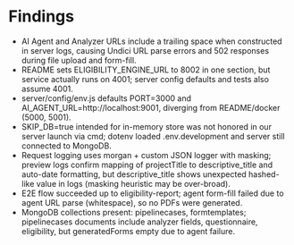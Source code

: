 ﻿# Findings

- AI Agent and Analyzer URLs include a trailing space when constructed in server logs, causing Undici URL parse errors and 502 responses during file upload and form-fill.
- README sets ELIGIBILITY_ENGINE_URL to 8002 in one section, but service actually runs on 4001; server config defaults and tests also assume 4001.
- server/config/env.js defaults PORT=3000 and AI_AGENT_URL=http://localhost:9001, diverging from README/docker (5000, 5001).
- SKIP_DB=true intended for in-memory store was not honored in our server launch via cmd; dotenv loaded .env.development and server still connected to MongoDB.
- Request logging uses morgan + custom JSON logger with masking; preview logs confirm mapping of projectTitle to descriptive_title and auto-date formatting, but descriptive_title shows unexpected hashed-like value in logs (masking heuristic may be over-broad).
- E2E flow succeeded up to eligibility-report; agent form-fill failed due to agent URL parse (whitespace), so no PDFs were generated.
- MongoDB collections present: pipelinecases, formtemplates; pipelinecases documents include analyzer fields, questionnaire, eligibility, but generatedForms empty due to agent failure.
